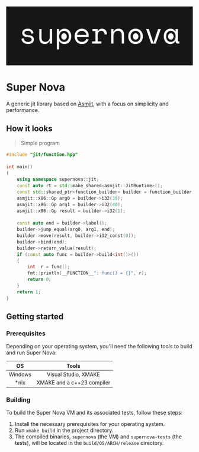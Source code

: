 ![supernova](images/supernova.svg)

# Super Nova
A generic jit library based on [Asmjit](https://github.com/asmjit/asmjit), with a focus on simplicity and performance.

## How it looks

> Simple program

```c++
#include "jit/function.hpp"

int main()
{
    using namespace supernova::jit;
    const auto rt = std::make_shared<asmjit::JitRuntime>();
    const std::shared_ptr<function_builder> builder = function_builder::create(rt, asmjit::FuncSignature::build<int>());
    asmjit::x86::Gp arg0 = builder->i32(39);
    asmjit::x86::Gp arg1 = builder->i32(40);
    asmjit::x86::Gp result = builder->i32(1);

    const auto end = builder->label();
    builder->jump_equal(arg0, arg1, end);
    builder->move(result, builder->i32_const(0));
    builder->bind(end);
    builder->return_value(result);
    if (const auto func = builder->build<int()>())
    {
        int  r = func();
        fmt::println(__FUNCTION__": func() = {}", r);
        return 0;
    }
    return 1;
}
```


## Getting started

### Prerequisites

Depending on your operating system, you'll need the following tools to build and run Super Nova:

|   OS    |           Tools            |
|:-------:|:--------------------------:|
| Windows |    Visual Studio, XMAKE    |
|  *nix   | XMAKE and a c++23 compiler |

### Building 

To build the Super Nova VM and its associated tests, follow these steps:

1. Install the necessary prerequisites for your operating system.
2. Run `xmake build` in the project directory.
3. The compiled binaries, `supernova` (the VM) and `supernova-tests` (the tests), will be located in the `build/OS/ARCH/release` directory.
